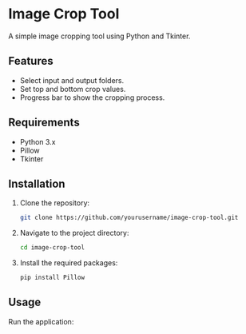 # Image Crop Tool

A simple image cropping tool using Python and Tkinter.

## Features

- Select input and output folders.
- Set top and bottom crop values.
- Progress bar to show the cropping process.

## Requirements

- Python 3.x
- Pillow
- Tkinter

## Installation

1. Clone the repository:
   ```bash
   git clone https://github.com/yourusername/image-crop-tool.git
   ```

2. Navigate to the project directory:
   ```bash
   cd image-crop-tool
   ```

3. Install the required packages:
   ```bash
   pip install Pillow
   ```

## Usage

Run the application:

